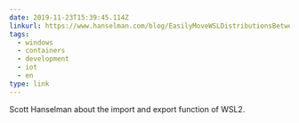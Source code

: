 ```yaml
---
date: 2019-11-23T15:39:45.114Z
linkurl: https://www.hanselman.com/blog/EasilyMoveWSLDistributionsBetweenWindows10MachinesWithImportAndExport.aspx
tags:
  - windows
  - containers
  - development
  - iot
  - en
type: link
---
```

Scott Hanselman about the import and export function of WSL2.
